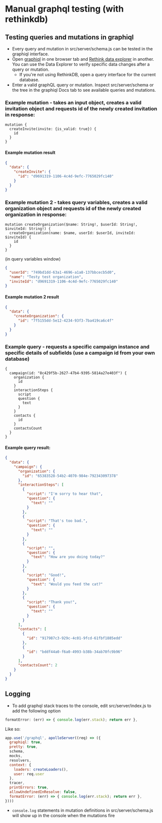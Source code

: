 # Manual graphql testing (with rethinkdb)

## Testing queries and mutations in graphiql

* Every query and mutation in src/server/schema.js can be tested in the graphiql interface.
* Open [graphiql](localhost:3000/graphql) in one browser tab and [Rethink data explorer](localhost:8080/#dataexplorer) in another. You can use the Data Explorer to verify specific data changes after a query or mutation.
  * If you're not using RethinkDB, open a query interface for the current database.
* Enter a valid graphQL query or mutation. Inspect src/server/schema or the tree in the graphiql Docs tab to see available queries and mutations. 

### Example mutation - takes an input object, creates a valid invitation object and requests id of the newly created invitation in response:

```gql
mutation {
  createInvite(invite: {is_valid: true}) {
    id
  }
}
```

#### Example mutation result

```json
{
  "data": {
    "createInvite": {
      "id": "d9691319-1106-4c4d-9efc-7765029fc140"
    }
  }
}
```

### Example mutation 2 - takes query variables, creates a valid organization object and requests id of the newly created organization in response:

```gql
mutation createOrganization($name: String!, $userId: String!, $inviteId: String!) {
  createOrganization(name: $name, userId: $userId, inviteId: $inviteId) {
    id
  }
}
```

(in query variables window)

```json
{
  "userId": "749bd1dd-63a1-4696-a1a8-137bbcecb5d0",
  "name": "Testy test organization",
  "inviteId": "d9691319-1106-4c4d-9efc-7765029fc140"
}
```

#### Example mutation 2 result

```json
{
  "data": {
    "createOrganization": {
      "id": "7f5155dd-5e12-4234-93f3-7ba419ca6c4f"
    }
  }
}
```

### Example query - requests a specific campaign instance and specific details of subfields (use a campaign id from your own database)

```gql
{
  campaign(id: "8c429f5b-2627-47b4-9395-5814a27e403f") {
    organization {
      id
    }
    interactionSteps {
      script
      question {
        text
      }
    }
    contacts {
      id
    }
    contactsCount
  }
}
```

#### Example query result:

```json
{
  "data": {
    "campaign": {
      "organization": {
        "id": "65383528-54b2-4070-984e-792343097378"
      },
      "interactionSteps": [
        {
          "script": "I'm sorry to hear that",
          "question": {
            "text": ""
          }
        },
        {
          "script": "That's too bad.",
          "question": {
            "text": ""
          }
        },
        {
          "script": "",
          "question": {
            "text": "How are you doing today?"
          }
        },
        {
          "script": "Good!",
          "question": {
            "text": "Would you feed the cat?"
          }
        },
        {
          "script": "Thank you!",
          "question": {
            "text": ""
          }
        }
      ],
      "contacts": [
        {
          "id": "917987c3-929c-4c01-9fcd-61fbf1885edd"
        },
        {
          "id": "bddf44a0-f6a0-4993-b38b-34ab70fc9b96"
        }
      ],
      "contactsCount": 2
    }
  }
}
```

## Logging

* To add graphql stack traces to the console, edit src/server/index.js to add the following option

```js
formatError: (err) => { console.log(err.stack); return err },
```

Like so:

```js
app.use('/graphql', apolloServer((req) => ({
  graphiql: true,
  pretty: true,
  schema,
  mocks,
  resolvers,
  context: {
    loaders: createLoaders(),
    user: req.user
  },
  tracer,
  printErrors: true,
  allowUndefinedInResolve: false,
  formatError: (err) => { console.log(err.stack); return err },
})))
```

* `console.log` statements in mutation definitions in src/server/schema.js will show up in the console when the mutations fire
